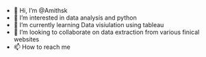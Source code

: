 - 👋 Hi, I’m @Amithsk
- 👀 I’m interested in data analysis and python
- 🌱 I’m currently learning Data visiulation using tableau
- 💞️ I’m looking to collaborate on data extraction from various finical websites 
- 📫 How to reach me 

<!---
Amithsk/Amithsk is a ✨ special ✨ repository because its `README.md` (this file) appears on your GitHub profile.
You can click the Preview link to take a look at your changes.
--->
